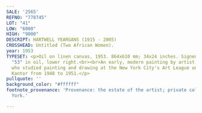 ```yaml
---
SALE: '2565'
REFNO: "778745"
LOT: "41"
LOW: "6000"
HIGH: "9000"
DESCRIPT: HARTWELL YEARGANS (1915 - 2005)
CROSSHEAD: Untitled (Two African Women).
year: 1953
TYPESET: <p>Oil on linen canvas, 1953. 864x610 mm; 34x24 inches. Signed and dated
  "53" in oil, lower right.<br><br>An early, modern painting by artist Hartwell Yeargans
  who studied painting and drawing at the New York City's Art League under Morris
  Kantor from 1948 to 1951.</p>
pullquote: ''
background_color: "#ffffff"
footnote_provenance: 'Provenance: the estate of the artist; private collection, New
  York.'

---
```

